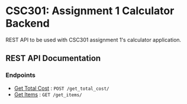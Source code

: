 # CSC301: Assignment 1 Calculator Backend
REST API to be used with CSC301 assignment 1's calculator application.

## REST API Documentation
### Endpoints
- [Get Total Cost](docs/examples/get_total_cost.md) : `POST /get_total_cost/`
- [Get Items](docs/examples/get_items.md) : `GET /get_items/`